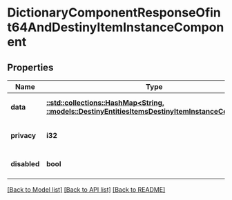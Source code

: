 # DictionaryComponentResponseOfint64AndDestinyItemInstanceComponent

## Properties
Name | Type | Description | Notes
------------ | ------------- | ------------- | -------------
**data** | [**::std::collections::HashMap<String, ::models::DestinyEntitiesItemsDestinyItemInstanceComponent>**](Destiny.Entities.Items.DestinyItemInstanceComponent.md) |  | [optional] [default to null]
**privacy** | **i32** |  | [optional] [default to null]
**disabled** | **bool** | If true, this component is disabled. | [optional] [default to null]

[[Back to Model list]](../README.md#documentation-for-models) [[Back to API list]](../README.md#documentation-for-api-endpoints) [[Back to README]](../README.md)


